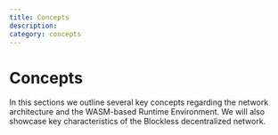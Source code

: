 ```yaml
---
title: Concepts
description:
category: concepts
---
```


# Concepts

In this sections we outline several key concepts regarding the network architecture and the WASM-based Runtime Environment. We will also showcase key characteristics of the Blockless decentralized network.
